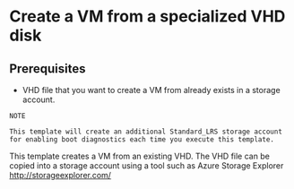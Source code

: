 # Create a VM from a specialized VHD disk

## Prerequisites 
- VHD file that you want to create a VM from already exists in a storage account.

```
NOTE

This template will create an additional Standard_LRS storage account for enabling boot diagnostics each time you execute this template.
```

This template creates a VM from an existing VHD. The VHD file can be copied into a storage account using a tool such as Azure Storage Explorer http://storageexplorer.com/